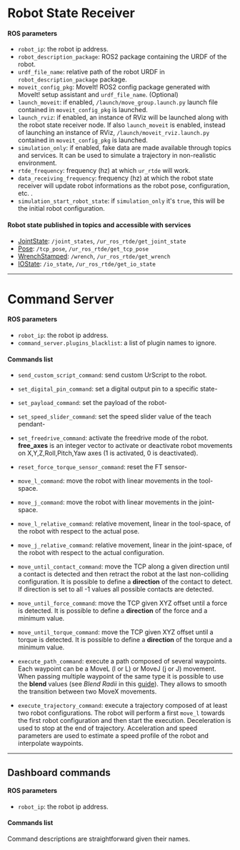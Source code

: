 # Robot State Receiver

#### ROS parameters
- `robot_ip`: the robot ip address.
- `robot_description_package`: ROS2 package containing the URDF of the robot.
- `urdf_file_name`: relative path of the robot URDF in `robot_description_package` package.
- `moveit_config_pkg`: MoveIt! ROS2 config package generated with MoveIt! setup assistant and `urdf_file_name`. (Optional)
- `launch_moveit`: if enabled, `/launch/move_group.launch.py` launch file contained in `moveit_config_pkg` is launched.
- `launch_rviz`: if enabled, an instance of RViz will be launched along with the robot state receiver node. If also `launch_moveit` is enabled, instead of launching an instance of RViz, `/launch/moveit_rviz.launch.py` contained in `moveit_config_pkg` is launched.
- `simulation_only`: if enabled, fake data are made available through topics and services. It can be used to simulate a trajectory in non-realistic environment.
- `rtde_frequency`: frequency (hz) at which `ur_rtde` will work.
- `data_receiving_frequency`: frequency (hz) at which the robot state receiver will update robot informations as the robot pose, configuration, etc. .
- `simulation_start_robot_state`: if `simulation_only` it's `true`, this will be the initial robot configuration.

#### Robot state published in topics and accessible with services
- [JointState](https://docs.ros.org/en/humble/p/geometry_msgs/msg/JointState.html): `/joint_states`, `/ur_ros_rtde/get_joint_state` 
- [Pose](https://docs.ros.org/en/humble/p/geometry_msgs/msg/Pose.html): `/tcp_pose`, `/ur_ros_rtde/get_tcp_pose`
- [WrenchStamped](https://docs.ros.org/en/humble/p/geometry_msgs/msg/WrenchStamped.html): `/wrench`, `/ur_ros_rtde/get_wrench`
- [IOState](../ur_ros_rtde_msgs/msg/IOState.msg): `/io_state`, `/ur_ros_rtde/get_io_state`

---

# Command Server

#### ROS parameters
- `robot_ip`: the robot ip address.
- `command_server.plugins_blacklist`: a list of plugin names to ignore.

#### Commands list

- `send_custom_script_command`: send custom UrScript to the robot.

- `set_digital_pin_command`: set a digital output pin to a specific state-

- `set_payload_command`: set the payload of the robot-

- `set_speed_slider_command`: set the speed slider value of the teach pendant-

- `set_freedrive_command`: activate the freedrive mode of the robot. **free_axes** is an integer vector to activate or deactivate robot movements on X,Y,Z,Roll,Pitch,Yaw axes (1 is activated, 0 is deactivated).

- `reset_force_torque_sensor_command`: reset the FT sensor-

- `move_l_command`: move the robot with linear movements in the tool-space.

- `move_j_command`: move the robot with linear movements in the joint-space.

- `move_l_relative_command`: relative movement, linear in the tool-space, of the robot with respect to the actual pose.

- `move_j_relative_command`: relative movement, linear in the joint-space, of the robot with respect to the actual configuration.

- `move_until_contact_command`: move the TCP along a given direction until a contact is detected and then retract the robot at the last non-colliding configuration. It is possible to define a **direction** of the contact to detect. If direction is set to all -1 values all possible contacts are detected. 

- `move_until_force_command`: move the TCP given XYZ offset until a force is detected. It is possible to define a **direction** of the force and a minimum value.

- `move_until_torque_command`: move the TCP given XYZ offset until a torque is detected. It is possible to define a **direction** of the torque and a minimum value.

- `execute_path_command`: execute a path composed of several waypoints. Each waypoint can be a MoveL (l or L) or MoveJ (j or J) movement. When passing multiple waypoint of the same type it is possible to use the **blend** values (see *Blend Radii* in this [guide](https://www.universal-robots.com/articles/ur/robot-care-maintenance/important-deployment-points/)). They allows to smooth the transition between two MoveX movements.

- `execute_trajectory_command`: execute a trajectory composed of at least two robot configurations. The robot will perform a first `move_l` towards the first robot configuration and then start the execution. Deceleration is used to stop at the end of trajectory. Acceleration and speed parameters are used to estimate a speed profile of the robot and interpolate waypoints.

---

## Dashboard commands

#### ROS parameters
- `robot_ip`: the robot ip address.

#### Commands list
Command descriptions are straightforward given their names.